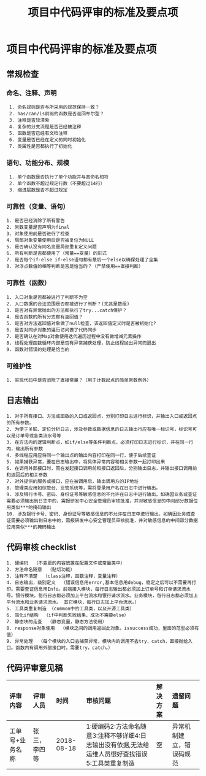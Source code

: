 ﻿---
title: 项目中代码评审的标准及要点项
categories: 编程
copyright: true
---

# 项目中代码评审的标准及要点项

## 常规检查 

### 命名、注释、声明

     1. 命名规则是否与所采用的规范保持一致？
     2. has/can/is前缀的函数是否返回布尔型？
     3. 注释是否较清晰
     4. 复杂的分支流程是否已经被注释
     5. 函数是否已经有文档注释
     6. 变量是否已经在定义的同时初始化
     7. 类属性是否都执行了初始化

### 语句、功能分布、规模

     1. 单个函数是否执行了单个功能并与其命名相符
     2. 单个函数不超过规定行数（不要超过14行） 
     3. 缩进层数是否不超过规定
<!-- more -->
### 可靠性（变量、语句）

    1. 是否已经消除了所有警告
    2. 常数变量是否声明为final
    3. 对象使用前是否进行了检查
    4. 局部对象变量使用后是否被复位为NULL
    5. 是否确认没有同名变量局部重复定义问题
    6. 所有判断是否都使用了（常量==变量）的形式
    7. 是否每个if-else if-else语句都有最后一个else以确保处理了全集
    8. 对浮点数值的相等判断是否是恰当的？（严禁使用==直接判断）

### 可靠性（函数）

    1. 入口对象是否都被进行了判断不为空
    2. 入口数据的合法范围是否都被进行了判断？(尤其是数组)
    3. 是否对有异常抛出的方法都执行了try...catch保护？
    4. 是否函数的所有分支都有返回值？
    5. 是否对方法返回值对象做了null检查，该返回值定义时是否被初始化?
    6. 是否对同步对象的遍历访问做了代码同步
    7. 是否确认在对Map对象使用迭代遍历过程中没有做增减元素操作
    8. 线程处理函数循环内部是否有异常捕获处理，防止线程抛出异常而退出
    9. 函数对错误的处理是恰当的

### 可维护性
    1. 实现代码中是否消除了直接常量？（用于计数起点的简单常数例外）

## 日志输出
    1. 对于所有接口、方法或函数的入口或返回点，分别打印日志进行标识，并输出入口或返回点的所有参数。
    2. 为便于关联、定位分析日志，涉及参数或数据信息的日志输出行应有唯一标识号，标识号可以是订单号或各类流水号等
    3. 在方法内的逻辑判断点，如if/else等条件判断点，必须打印日志进行标识，并在同一行内，输出所有参数
    4. 多线程应用应将同一个输出点的输出内容打印在同一行，便于后续查证
    5. 如果捕获异常，要在日志输出中，将具体异常内容和相关参数一起打印出来
    6. 在调用外部接口时，需在发起接口调用前和接口返回后，分别输出日志，并输出接口调用前和返回后的相关参数
    7. 对外提供的服务或接口，应在被调用后，输出调用方的IP地址
    8. 管理类应用如综管台、业管系统等，需将登录用户名在日志中进行输出。
    9. 涉及银行卡号、密码、身份证号等敏感信息的不允许在日志中进行输出，如确因业务或查证需要必须输出到日志中的，需报研发中心安全管理员审核批准，并对敏感信息的中间部分数据位用类似***的掩码输出
    10. 涉及银行卡号、密码、身份证号等敏感信息的不允许在日志中进行输出，如确因业务或查证需要必须输出到日志中的，需报研发中心安全管理员审核批准，并对敏感信息的中间部分数据位用类似***的掩码输出

## 代码审核 checklist
    1. 硬编码  （不变更的内容放置在配置文件或常量类中）
    2. 方法命名随意  （贴切功能）
    3. 注释不清楚  （class注释，函数注释，变量注释）
    4. 日志输出，级别定义  （错误信息用error,基本信息用debug，稳定之后可以不需要再打印。需要查证信息用Info。前端接入模块，每行日志输出都必须加上订单号和订单请求流水号。银行模块，每行日志都必须加上平台流水和银行请求流水。业务模块，每行日志都必须加上平台流水和业务请求流水。 其它模块，每行日志加上平台流水。）
    5. 工具类重复制造 （common中的工具类，以及开源工具类）
    6. 简化if结构  （if中判断失败结果，成功不需要else）
    7. 静态块的走查  （静态变量，静态方法使用）
    8. response对象使用  （模块之间的调用返回此对象。issuccess成功，里面的范型必须有值）
    9. 异常处理  （每个模块的入口去捕获异常，模块内的调用不去try，catch，直接抛给入口。函数内有调用外部接口时，需要try，catch。）

## 代码评审意见稿

|评审内容|评审人员|时间|审核问题|解决方案|遗留问题
|:------|:------|:------|:------|:------|:------|
|工单号+业务名称|张三，李四等|2018-08-18|1:硬编码2:方法命名随意3:注释不够详细4:日志输出没有依据,无法给运维人员很好查找错误5:工具类重复制造|空|异常机制建立，错误码规范


